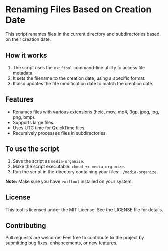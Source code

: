 # Renaming Files Based on Creation Date

This script renames files in the current directory and subdirectories based on their creation date.

## How it works

1. The script uses the `exiftool` command-line utility to access file metadata.
2. It sets the filename to the creation date, using a specific format.
3. It also updates the file modification date to match the creation date.

## Features

- Renames files with various extensions (heic, mov, mp4, 3gp, jpeg, jpg, png, bmp).
- Supports large files.
- Uses UTC time for QuickTime files.
- Recursively processes files in subdirectories.

## To use the script

1. Save the script as `media-organize`.
2. Make the script executable: `chmod +x media-organize`.
3. Run the script in the directory containing your files: `./media-organize`.

**Note:** Make sure you have `exiftool` installed on your system.

## License

This tool is licensed under the MIT License. See the LICENSE file for details.

## Contributing

Pull requests are welcome! Feel free to contribute to the project by submitting bug fixes, enhancements, or new features.

